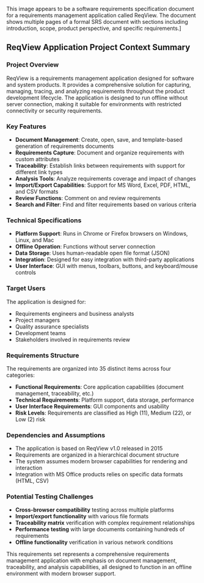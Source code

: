 This image appears to be a software requirements specification document for a requirements management application called ReqView. The document shows multiple pages of a formal SRS document with sections including introduction, scope, product perspective, and specific requirements.]

## ReqView Application Project Context Summary

### Project Overview
ReqView is a requirements management application designed for software and system products. It provides a comprehensive solution for capturing, managing, tracing, and analyzing requirements throughout the product development lifecycle. The application is designed to run offline without server connection, making it suitable for environments with restricted connectivity or security requirements.

### Key Features
* **Document Management**: Create, open, save, and template-based generation of requirements documents
* **Requirements Capture**: Document and organize requirements with custom attributes
* **Traceability**: Establish links between requirements with support for different link types
* **Analysis Tools**: Analyze requirements coverage and impact of changes
* **Import/Export Capabilities**: Support for MS Word, Excel, PDF, HTML, and CSV formats
* **Review Functions**: Comment on and review requirements
* **Search and Filter**: Find and filter requirements based on various criteria

### Technical Specifications
* **Platform Support**: Runs in Chrome or Firefox browsers on Windows, Linux, and Mac
* **Offline Operation**: Functions without server connection
* **Data Storage**: Uses human-readable open file format (JSON)
* **Integration**: Designed for easy integration with third-party applications
* **User Interface**: GUI with menus, toolbars, buttons, and keyboard/mouse controls

### Target Users
The application is designed for:
* Requirements engineers and business analysts
* Project managers
* Quality assurance specialists
* Development teams
* Stakeholders involved in requirements review

### Requirements Structure
The requirements are organized into 35 distinct items across four categories:
* **Functional Requirements**: Core application capabilities (document management, traceability, etc.)
* **Technical Requirements**: Platform support, data storage, performance
* **User Interface Requirements**: GUI components and usability
* **Risk Levels**: Requirements are classified as High (11), Medium (22), or Low (2) risk

### Dependencies and Assumptions
* The application is based on ReqView v1.0 released in 2015
* Requirements are organized in a hierarchical document structure
* The system assumes modern browser capabilities for rendering and interaction
* Integration with MS Office products relies on specific data formats (HTML, CSV)

### Potential Testing Challenges
* **Cross-browser compatibility** testing across multiple platforms
* **Import/export functionality** with various file formats
* **Traceability matrix** verification with complex requirement relationships
* **Performance testing** with large documents containing hundreds of requirements
* **Offline functionality** verification in various network conditions

This requirements set represents a comprehensive requirements management application with emphasis on document management, traceability, and analysis capabilities, all designed to function in an offline environment with modern browser support.